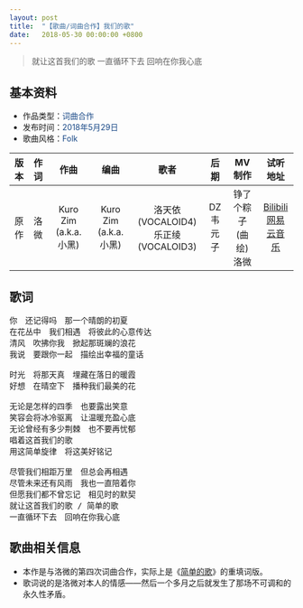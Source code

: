 ```yaml
---
layout: post
title:  "【歌曲/词曲合作】我们的歌"
date:	2018-05-30 00:00:00 +0800
---
```


>  就让这首我们的歌 一直循环下去 回响在你我心底

## 基本资料
* 作品类型：<font color="#194987">词曲合作</font>
* 发布时间：<font color="#194987">2018年5月29日</font>
* 歌曲风格：<font color="#194987">Folk</font>

| 版本 | 作词 | 作曲 | 编曲 | 歌者 | 后期 | MV制作 | 试听地址 |
| :--: | :--: | :--: | :--: | :--: | :--: | :--: | :--: | 
| 原作 | 洛微 | Kuro Zim (a.k.a. 小黑) | Kuro Zim (a.k.a. 小黑) | 洛天依 (VOCALOID4)<br>乐正绫 (VOCALOID3) |  	DZ韦元子 | 铮了个粽子 (曲绘)<br>洛微 | [Bilibili](https://www.bilibili.com/video/av24077110?p=1)<br>[网易云音乐](https://music.163.com/song?id=1985821598) |

## 歌词

<pre>
你　还记得吗　那一个晴朗的初夏
在花丛中　我们相遇　将彼此的心意传达
清风　吹拂你我　掀起那斑斓的浪花
我说　要跟你一起　描绘出幸福的童话

时光　将那天真　埋藏在落日的暖霞
好想　在晴空下　播种我们最美的花

无论是怎样的四季　也要露出笑意
笑容会将冰冷驱离　让温暖充盈心底
无论曾经有多少荆棘　也不要再忧郁
唱着这首我们的歌
用这简单旋律　将这美好铭记

尽管我们相距万里　但总会再相遇
尽管未来还有风雨　我也一直陪着你
但愿我们都不曾忘记　相见时的默契
就让这首我们的歌 / 简单的歌
一直循环下去　回响在你我心底
</pre>

## 歌曲相关信息

* 本作是与洛微的第四次词曲合作，实际上是《[简单的歌](/2020/04/13/song04.html)》的重填词版。
* 歌词说的是洛微对本人的情感——然后一个多月之后就发生了那场不可调和的永久性矛盾。
